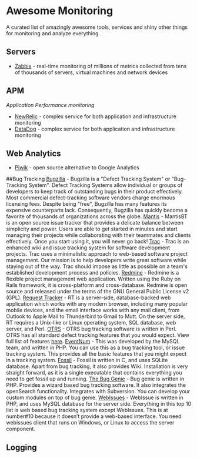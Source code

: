 # Awesome Monitoring

A curated list of amazingly awesome tools, services and shiny other things for monitoring and analyze everything.

## Servers
- [Zabbix](http://www.zabbix.com) - real-time monitoring of millions of metrics collected from tens of thousands of servers, virtual machines and network devices

## APM
*Application Performance monitoring*

- [NewRelic](https://newrelic.com) - complex service for both application and infrastructure monitoring
- [DataDog](https://www.datadoghq.com) - complex service for both application and infrastructure monitoring

## Web Analytics

- [Piwik](https://piwik.org) - open source alternative to Google Analytics

##Bug Tracking
[Bugzilla](https://www.bugzilla.org/) - Bugzilla is a "Defect Tracking System" or "Bug-Tracking System". Defect Tracking Systems allow individual or groups of developers to keep track of outstanding bugs in their product effectively. Most commercial defect-tracking software vendors charge enormous licensing fees. Despite being "free", Bugzilla has many features its expensive counterparts lack. Consequently, Bugzilla has quickly become a favorite of thousands of organizations across the globe.
[Mantis](https://www.mantisbt.org/) - MantisBT is an open source issue tracker that provides a delicate balance between simplicity and power. Users are able to get started in minutes and start managing their projects while collaborating with their teammates and clients effectively. Once you start using it, you will never go back!
[Trac](https://trac.edgewall.org/) - Trac is an enhanced wiki and issue tracking system for software development projects. Trac uses a minimalistic approach to web-based software project management. Our mission is to help developers write great software while staying out of the way. Trac should impose as little as possible on a team's established development process and policies.
[Redmine](http://www.redmine.org/) - Redmine is a flexible project management web application. Written using the Ruby on Rails framework, it is cross-platform and cross-database.
Redmine is open source and released under the terms of the GNU General Public License v2 (GPL).
[Request Tracker](http://bestpractical.squarespace.com/request-tracker) - RT is a server-side, database-backed web application which works with any modern browser, including many popular mobile devices, and the email interface works with any mail client, from Outlook to Apple Mail to Thunderbird to Gmail to Mutt. On the server side, RT requires a Unix-like or Linux operating system, SQL database, web server, and Perl.
[OTRS](https://www.otrs.com/) - OTRS bug tracking software is written in Perl. OTRS has all standard defect tracking features that you would expect. View full list of features [here](https://www.otrs.com/feature-overview-of-our-help-desk-solution/).
[EventNum](https://launchpad.net/eventum/) - This was developed by the MySQL team, and written in PHP. You can use this as a bug tracking tool, or issue tracking system. This provides all the basic features that you might expect in a tracking system.
[Fossil](http://www.fossil-scm.org/) - Fossil is written in C, and uses SQLite database. Apart from bug tracking, it also provides Wiki. Installation is very straight forward, as it is a single executable that contains everything you need to get fossil up and running.
[The Bug Genie](http://www.thebuggenie.com/) - Bug genie is written in PHP. Provides a wizard based bug tracking software. It also integrates the openSearch functionality. Integrates with Subversion. You can develop your custom modules on top of bug genie.
[WebIssues](http://webissues.mimec.org/) - WebIssue is written in PHP, and uses MySQL database for the server side. Everything in this top 10 list is web based bug tracking system except WebIssues. This is at number#10 because it doesn’t provide a web-based interface. You need webissues client that runs on Windows, or Linux to access the server component.
## Logging

